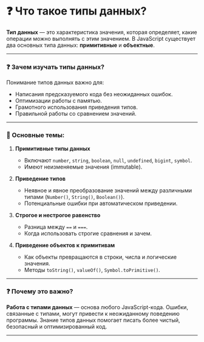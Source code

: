 # ❓ Что такое типы данных?
**Тип данных** — это характеристика значения, которая определяет, какие операции можно выполнять с этим значением. В JavaScript существует два основных типа данных: **примитивные** и **объектные**.

---

### ❓ Зачем изучать типы данных?
Понимание типов данных важно для:
- Написания предсказуемого кода без неожиданных ошибок.
- Оптимизации работы с памятью.
- Грамотного использования приведения типов.
- Правильной работы со сравнением значений.

---

### 🔹 Основные темы:
1. **Примитивные типы данных**
    - Включают `number`, `string`, `boolean`, `null`, `undefined`, `bigint`, `symbol`.
    - Имеют неизменяемые значения (immutable).

2. **Приведение типов**
    - Неявное и явное преобразование значений между различными типами (`Number()`, `String()`, `Boolean()`).
    - Потенциальные ошибки при автоматическом приведении.

3. **Строгое и нестрогое равенство**
    - Разница между `==` и `===`.
    - Когда использовать строгие сравнения и зачем.

4. **Приведение объектов к примитивам**
    - Как объекты превращаются в строки, числа и логические значения.
    - Методы `toString()`, `valueOf()`, `Symbol.toPrimitive()`.

---

### ❓ Почему это важно?
**Работа с типами данных** — основа любого JavaScript-кода. Ошибки, связанные с типами, могут привести к неожиданному поведению программы. Знание типов данных помогает писать более чистый, безопасный и оптимизированный код.

---
